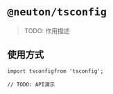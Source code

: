 # `@neuton/tsconfig`

> TODO: 作用描述

## 使用方式

```
import tsconfigfrom 'tsconfig';

// TODO: API演示
```
